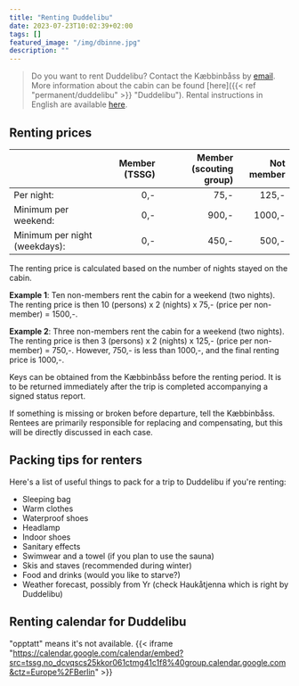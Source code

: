```yaml
---
title: "Renting Duddelibu"
date: 2023-07-23T10:02:39+02:00
tags: []
featured_image: "/img/dbinne.jpg"
description: ""
---
```


> Do you want to rent Duddelibu? Contact the Kæbbinbåss by [email](mailto:duddelibu@tssg.no).
> More information about the cabin can be found [here]({{< ref "permanent/duddelibu" >}} "Duddelibu").
> Rental instructions in English are available [here](/doc/utleieinstruks_en.pdf).

## Renting prices

| | Member (TSSG) | Member (scouting group) | Not member |
|:---|---:|---:|---:|
| Per night: | 0,- | 75,- | 125,- |
| Minimum per weekend: | 0,- | 900,- | 1000,- |
| Minimum per night (weekdays): | 0,- | 450,- | 500,- |

The renting price is calculated based on the number of nights stayed on the cabin.

**Example 1**: Ten non-members rent the cabin for a weekend (two nights).
The renting price is then 10 (persons) x 2 (nights) x 75,- (price per non-member) = 1500,-.

**Example 2**: Three non-members rent the cabin for a weekend (two nights).
The renting price is then 3 (persons) x 2 (nights) x 125,- (price per non-member) = 750,-.
However, 750,- is less than 1000,-, and the final renting price is 1000,-.

Keys can be obtained from the Kæbbinbåss before the renting period.
It is to be returned immediately after the trip is completed accompanying a signed status report.

If something is missing or broken before departure, tell the Kæbbinbåss.
Rentees are primarily responsible for replacing and compensating, but this will be directly discussed in each case.

## Packing tips for renters

Here's a list of useful things to pack for a trip to Duddelibu if you're renting:

* Sleeping bag
* Warm clothes
* Waterproof shoes
* Headlamp
* Indoor shoes
* Sanitary effects
* Swimwear and a towel (if you plan to use the sauna)
* Skis and staves (recommended during winter)
* Food and drinks (would you like to starve?)
* Weather forecast, possibly from Yr (check Haukåtjenna which is right by Duddelibu)

## Renting calendar for Duddelibu

"opptatt" means it's not available.
{{< iframe "https://calendar.google.com/calendar/embed?src=tssg.no_dcvqscs25kkor061ctmg41c1f8%40group.calendar.google.com&ctz=Europe%2FBerlin" >}}
